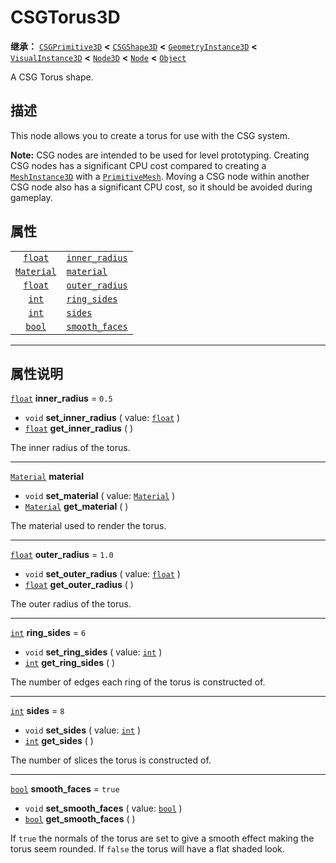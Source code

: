 <!-- ⚠ 请勿编辑本文件 ⚠ -->
<!-- 本文档使用脚本从 WeDot 引擎源码仓库生成。 -->
<!-- 生成脚本：https://github.com/WeDot-Engine/WeDot/tree/4.3/doc/tools/make_md.py； -->
<!-- 原文件：https://github.com/WeDot-Engine/WeDot/tree/4.3/modules/csg/doc_classes/CSGTorus3D.xml。 -->

<div id="_class_csgtorus3d"></div>

# CSGTorus3D

**继承：** [`CSGPrimitive3D`](class_csgprimitive3d.md) **<** [`CSGShape3D`](class_csgshape3d.md) **<** [`GeometryInstance3D`](class_geometryinstance3d.md) **<** [`VisualInstance3D`](class_visualinstance3d.md) **<** [`Node3D`](class_node3d.md) **<** [`Node`](class_node.md) **<** [`Object`](class_object.md)

A CSG Torus shape.

## 描述

This node allows you to create a torus for use with the CSG system.

 **Note:** CSG nodes are intended to be used for level prototyping. Creating CSG nodes has a significant CPU cost compared to creating a [`MeshInstance3D`](class_meshinstance3d.md) with a [`PrimitiveMesh`](class_primitivemesh.md). Moving a CSG node within another CSG node also has a significant CPU cost, so it should be avoided during gameplay.

## 属性

|||
|:-:|:--|
| [`float`](class_float.md)       | [`inner_radius`](#class_csgtorus3d_property_inner_radius) | ``0.5``  |
| [`Material`](class_material.md) | [`material`](#class_csgtorus3d_property_material)         |          |
| [`float`](class_float.md)       | [`outer_radius`](#class_csgtorus3d_property_outer_radius) | ``1.0``  |
| [`int`](class_int.md)           | [`ring_sides`](#class_csgtorus3d_property_ring_sides)     | ``6``    |
| [`int`](class_int.md)           | [`sides`](#class_csgtorus3d_property_sides)               | ``8``    |
| [`bool`](class_bool.md)         | [`smooth_faces`](#class_csgtorus3d_property_smooth_faces) | ``true`` |

<!-- rst-class:: classref-section-separator -->

---

## 属性说明

<div id="_class_csgtorus3d_property_inner_radius"></div>

[`float`](class_float.md) **inner_radius** = ``0.5`` <div id="class_csgtorus3d_property_inner_radius"></div>

- `void` **set_inner_radius** ( value: [`float`](class_float.md) )
- [`float`](class_float.md) **get_inner_radius** ( )

The inner radius of the torus.

<!-- rst-class:: classref-item-separator -->

---

<div id="_class_csgtorus3d_property_material"></div>

[`Material`](class_material.md) **material** <div id="class_csgtorus3d_property_material"></div>

- `void` **set_material** ( value: [`Material`](class_material.md) )
- [`Material`](class_material.md) **get_material** ( )

The material used to render the torus.

<!-- rst-class:: classref-item-separator -->

---

<div id="_class_csgtorus3d_property_outer_radius"></div>

[`float`](class_float.md) **outer_radius** = ``1.0`` <div id="class_csgtorus3d_property_outer_radius"></div>

- `void` **set_outer_radius** ( value: [`float`](class_float.md) )
- [`float`](class_float.md) **get_outer_radius** ( )

The outer radius of the torus.

<!-- rst-class:: classref-item-separator -->

---

<div id="_class_csgtorus3d_property_ring_sides"></div>

[`int`](class_int.md) **ring_sides** = ``6`` <div id="class_csgtorus3d_property_ring_sides"></div>

- `void` **set_ring_sides** ( value: [`int`](class_int.md) )
- [`int`](class_int.md) **get_ring_sides** ( )

The number of edges each ring of the torus is constructed of.

<!-- rst-class:: classref-item-separator -->

---

<div id="_class_csgtorus3d_property_sides"></div>

[`int`](class_int.md) **sides** = ``8`` <div id="class_csgtorus3d_property_sides"></div>

- `void` **set_sides** ( value: [`int`](class_int.md) )
- [`int`](class_int.md) **get_sides** ( )

The number of slices the torus is constructed of.

<!-- rst-class:: classref-item-separator -->

---

<div id="_class_csgtorus3d_property_smooth_faces"></div>

[`bool`](class_bool.md) **smooth_faces** = ``true`` <div id="class_csgtorus3d_property_smooth_faces"></div>

- `void` **set_smooth_faces** ( value: [`bool`](class_bool.md) )
- [`bool`](class_bool.md) **get_smooth_faces** ( )

If `true` the normals of the torus are set to give a smooth effect making the torus seem rounded. If `false` the torus will have a flat shaded look.

[^virtual]: 本方法通常需要用户覆盖才能生效。
[^const]: 本方法无副作用，不会修改该实例的任何成员变量。
[^vararg]: 本方法除了能接受在此处描述的参数外，还能够继续接受任意数量的参数。
[^constructor]: 本方法用于构造某个类型。
[^static]: 调用本方法无需实例，可直接使用类名进行调用。
[^operator]: 本方法描述的是使用本类型作为左操作数的有效运算符。
[^bitfield]: 这个值是由下列位标志构成位掩码的整数。
[^void]: 无返回值。
